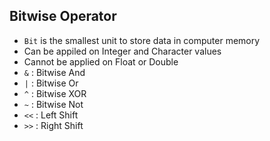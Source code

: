## Bitwise Operator
- `Bit` is the smallest unit to store data in computer memory
- Can be appiled on Integer and Character values
- Cannot be applied on Float or Double
- `&`  : Bitwise And
- `|`  : Bitwise Or
- `^`  : Bitwise XOR
- `~`  : Bitwise Not
- `<<` : Left Shift
- `>>` : Right Shift
